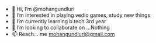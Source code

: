 - 👋 Hi, I’m @mohangundluri
- 👀 I’m interested in playing vedio games, study new things
- 🌱 I’m currently learning b.tech 3rd year
- 💞️ I’m looking to collaborate on ...Nothing
- 📫 Reach... me mohangundluri@gmail.com

<!---
mohangundluri/mohangundluri is a ✨ special ✨ repository because its `README.md` (this file) appears on your GitHub profile.
You can click the Preview link to take a look at your changes.
--->
